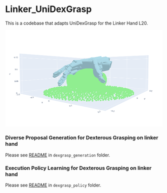 # Linker_UniDexGrasp
This is a codebase that adapts UniDexGrasp for the Linker Hand L20. 

![image](./dexgrasp_generation_forlinker/readme_image/item_1.jpg)



### Diverse Proposal Generation for Dexterous Grasping on linker hand

Please see [README](https://github.com/PKU-EPIC/UniDexGrasp/blob/main/dexgrasp_generation) in `dexgrasp_generation` folder.

### Execution Policy Learning for Dexterous Grasping on linker hand

Please see [README](https://github.com/PKU-EPIC/UniDexGrasp/blob/main/dexgrasp_policy) in `dexgrasp_policy` folder.


